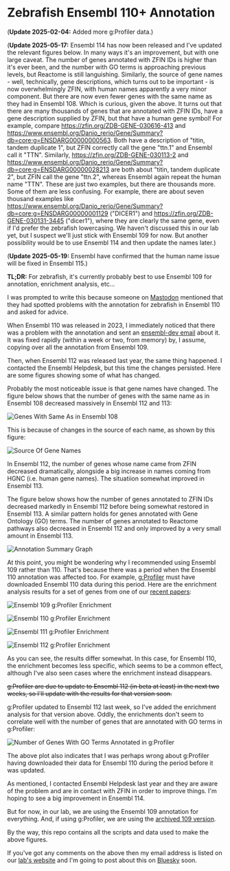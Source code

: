 # Zebrafish Ensembl 110+ Annotation

(**Update 2025-02-04:** Added more g:Profiler data.)

(**Update 2025-05-17:** Ensembl 114 has now been released and I've updated the relevant figures below. In many ways it's an improvement, but with one large caveat. The number of genes annotated with ZFIN IDs is higher than it's ever been, and the number with GO terms is approaching previous levels, but Reactome is still languishing. Similarly, the source of gene names - well, technically, gene descriptions, which turns out to be important - is now overwhelmingly ZFIN, with human names apparently a very minor component. But there are now even fewer genes with the same name as they had in Ensembl 108. Which is curious, given the above. It turns out that there are many thousands of genes that are annotated with ZFIN IDs, have a gene description supplied by ZFIN, but that have a human gene symbol! For example, compare https://zfin.org/ZDB-GENE-030616-413 and https://www.ensembl.org/Danio_rerio/Gene/Summary?db=core;g=ENSDARG00000000563. Both have a description of "titin, tandem duplicate 1", but ZFIN correctly call the gene "ttn.1" and Ensembl call it "TTN". Similarly, https://zfin.org/ZDB-GENE-030113-2 and https://www.ensembl.org/Danio_rerio/Gene/Summary?db=core;g=ENSDARG00000028213 are both about "titin, tandem duplicate 2", but ZFIN call the gene "ttn.2", whereas Ensembl again repeat the human name "TTN". These are just two examples, but there are thousands more. Some of them are less confusing. For example, there are about seven thousand examples like https://www.ensembl.org/Danio_rerio/Gene/Summary?db=core;g=ENSDARG00000001129 ("DICER1") and https://zfin.org/ZDB-GENE-030131-3445 ("dicer1"), where they are clearly the same gene, even if I'd prefer the zebrafish lowercasing. We haven't discussed this in our lab yet, but I suspect we'll just stick with Ensembl 109 for now. But another possibility would be to use Ensembl 114 and then update the names later.)

(**Update 2025-05-19:** Ensembl have confirmed that the human name issue will be fixed in Ensembl 115.)

**TL;DR:** For zebrafish, it's currently probably best to use Ensembl 109 for annotation, enrichment analysis, etc...

I was prompted to write this because someone on [Mastodon](https://genomic.social/@mmarchin/113794610067417700) mentioned that they had spotted problems with the annotation for zebrafish in Ensembl 110 and asked for advice.

When Ensembl 110 was released in 2023, I immediately noticed that there was a problem with the annotation and sent an [ensembl-dev email](https://lists.ensembl.org/pipermail/dev_ensembl.org/2023-July/009031.html) about it. It was fixed rapidly (within a week or two, from memory) by, I assume, copying over all the annotation from Ensembl 109.

Then, when Ensembl 112 was released last year, the same thing happened. I contacted the Ensembl Helpdesk, but this time the changes persisted. Here are some figures showing some of what has changed.

Probably the most noticeable issue is that gene names have changed. The figure below shows that the number of genes with the same name as in Ensembl 108 decreased massively in Ensembl 112 and 113:

![Genes With Same As in Ensembl 108](same-name-summary.png)

This is because of changes in the source of each name, as shown by this figure:

![Source Of Gene Names](source-summary.png)

In Ensembl 112, the number of genes whose name came from ZFIN decreased dramatically, alongside a big increase in names coming from HGNC (i.e. human gene names). The situatiion somewhat improved in Ensembl 113.

The figure below shows how the number of genes annotated to ZFIN IDs decreased markedly in Ensembl 112 before being somewhat restored in Ensembl 113. A similar pattern holds for genes annotated with Gene Ontology (GO) terms. The number of genes annotated to Reactome pathways also decreased in Ensembl 112 and only improved by a very small amount in Ensembl 113.

![Annotation Summary Graph](annotation-summary.png)

At this point, you might be wondering why I recommended using Ensembl 109 rather than 110. That's because there was a period when the Ensembl 110 annotation was affected too. For example, [g:Profiler](https://biit.cs.ut.ee/gprofiler]) must have downloaded Ensembl 110 data during this period. Here are the enrichment analysis results for a set of genes from one of our [recent papers](https://www.buschlab.org/publications/):

![Ensembl 109 g:Profiler Enrichment](gprofiler109.png)

![Ensembl 110 g:Profiler Enrichment](gprofiler110.png)

![Ensembl 111 g:Profiler Enrichment](gprofiler111.png)

![Ensembl 112 g:Profiler Enrichment](gprofiler112.png)

As you can see, the results differ somewhat. In this case, for Ensembl 110, the enrichment becomes less specific, which seems to be a common effect, although I've also seen cases where the enrichment instead disappears.

~~g:Profiler are due to update to Ensembl 112 (in beta at least) in the next two weeks, so I'll update with the results for that version soon.~~

g:Profiler updated to Ensembl 112 last week, so I've added the enrichment analysis for that version above. Oddly, the enrichments don't seem to correlate well with the number of genes that are annotated with GO terms in g:Profiler:

![Number of Genes With GO Terms Annotated in g:Profiler](gprofiler-go-summary.png)

The above plot also indicates that I was perhaps wrong about g:Profiler having downloaded their data for Ensembl 110 during the period before it was updated.

As mentioned, I contacted Ensembl Helpdesk last year and they are aware of the problem and are in contact with ZFIN in order to improve things. I'm hoping to see a big improvement in Ensembl 114.

But for now, in our lab, we are using the Ensembl 109 annotation for everything. And, if using g:Profiler, we are using the [archived 109 version](https://biit.cs.ut.ee/gprofiler_archive3/e109_eg56_p17).

By the way, this repo contains all the scripts and data used to make the above figures.

If you've got any comments on the above then my email address is listed on our [lab's website](https://www.buschlab.org/team/) and I'm going to post about this on [Bluesky](https://bsky.app/profile/iansealy.com) soon.
